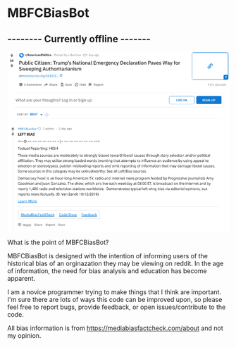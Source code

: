 # MBFCBiasBot

## -------- Currently offline -------

![In Action](./screenshot.png?raw=true "BiasBot in Action")

What is the point of MBFCBiasBot?

MBFCBiasBot is designed with the intention of informing users of the historical bias of an orginazation they may be viewing on reddit. In the age of information, the need for bias analysis and education has become apparent.

I am a novice programmer trying to make things that I think are important. I'm sure there are lots of ways this code can be improved upon, so please feel free to report bugs, provide feedback, or open issues/contribute to the code.

All bias information is from https://mediabiasfactcheck.com/about and not my opinion.
